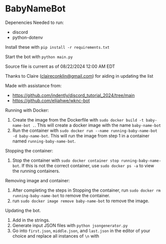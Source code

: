 # BabyNameBot

Depenencies Needed to run:

* discord
* python-dotenv

Install these with ```pip install -r requirements.txt```

Start the bot with ```python main.py```

Source file is current as of 08/22/2024 12:00 AM EDT

Thanks to Claire (claireconklin@gmail.com) for aiding in updating the list

Made with assistance from:
* https://github.com/indently/discord_tutorial_2024/tree/main
* https://github.com/elijahwe/wknc-bot


Running with Docker:
1. Create the image from the Dockerfile with ```sudo docker build -t baby-name-bot .```. This will create a docker image with the name ```baby-name-bot```
2. Run the container with ```sudo docker run --name running-baby-name-bot -d baby-name-bot```. This will run the image from step 1 in a container named ```running-baby-name-bot```.

Stopping the container:
1. Stop the container with ```sudo docker container stop running-baby-name-bot```. If this is not the correct container, use ```sudo docker ps -a``` to view the running containers.

Removing image and container:
1. After completing the steps in Stopping the container, run ```sudo docker rm running-baby-name-bot``` to remove the container.
2. run ```sudo docker image remove baby-name-bot``` to remove the image.

Updating the bot.
1. Add in the strings.
2. Generate input JSON files with ```python jsongenerator.py```
3. Go into ```first.json```, ```middle.json```, and ```last.json``` in the editor of your choice and replace all instances of ```\n``` with ``` ```